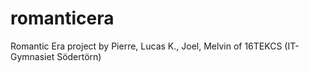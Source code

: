 # romanticera
Romantic Era project by Pierre, Lucas K., Joel, Melvin of 16TEKCS (IT-Gymnasiet Södertörn)
